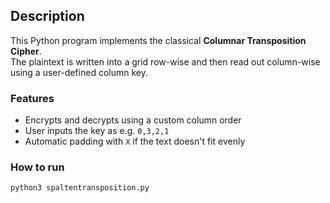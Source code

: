## Description

This Python program implements the classical **Columnar Transposition Cipher**.  
The plaintext is written into a grid row-wise and then read out column-wise using a user-defined column key.

### Features

- Encrypts and decrypts using a custom column order  
- User inputs the key as e.g. `0,3,2,1`  
- Automatic padding with `X` if the text doesn't fit evenly

### How to run

```bash
python3 spaltentransposition.py
```
